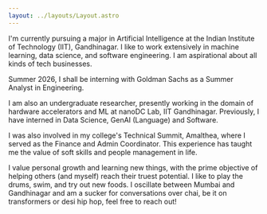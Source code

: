 ```yaml
---
layout: ../layouts/Layout.astro
---
```

<!-- Markdown Preview - https://dillinger.io/ -->
<p>
	I'm currently pursuing a major in Artificial Intelligence at the Indian Institute of Technology (IIT), Gandhinagar. I like to work extensively in machine learning, data science, and software engineering. I am aspirational about all kinds of tech businesses.  
</p>

<p>
	Summer 2026, I shall be interning with Goldman Sachs as a Summer Analyst in Engineering. 
</p>

<p>
	I am also an undergraduate researcher, presently working in the domain of hardware accelerators and ML at nanoDC Lab, IIT Gandhinagar. Previously, I have interned in Data Science, GenAI (Language) and Software.  
</p>

<p>
	I was also involved in my college's Technical Summit, Amalthea, where I served as the Finance and Admin Coordinator. This experience has taught me the value of soft skills and people management in life.  
</p>

<p>
	I value personal growth and learning new things, with the prime objective of helping others (and myself) reach their truest potential. I like to play the drums, swim, and try out new foods. I oscillate between Mumbai and Gandhinagar and am a sucker for conversations over chai, be it on transformers or desi hip hop, feel free to reach out!
</p>
